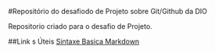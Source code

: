 #Repositório do desafiodo de Projeto sobre  Git/Github da DIO

Repositorio criado  para o desafio de Projeto.

##Link s Úteis
[Sintaxe  Basica  Markdown](https://www.markdownguide.org/basic-syntax/)
